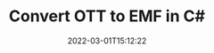 ---
############################# Static ############################
layout: "auto-gen-conversion"
date: 2022-03-01T15:12:22
draft: false
otherformats: bmp doc docm docx dot dotm dotx epub gif ico jpeg jpg md odt ott pdf png psd rtf tex tif tiff txt xps
breadcrumb: OTT to EMF in C#

############################# Head ############################
head_title: "OTT to EMF Converter in C#"
head_description: "Convert OTT to EMF in .NET using a few lines of code. Use the GroupDocs Document Conversion API to convert over 160 file formats."

############################# Header ############################
title: "Convert OTT to EMF in C#"
description: "OTT to EMF conversion with a few lines of .NET code"
bg_image: "https://cms.admin.containerize.com/templates/aspose/App_Themes/V3/images/bg/header1.png"
bg_overlay: false
button:
    enable: true

############################# SubMenu ############################
submenu:
    enable: true

    left:
        img_alt: "GroupDocs.Conversion for .NET"
        image: "https://cms.admin.containerize.com/templates/groupdocs/images/product-logos/90x90-noborder/groupdocs-conversion-net.png"
        product: "GroupDocs.Conversion"
        platform: ".NET"

    

############################# About ############################
about:
    enable: true
    title: "About GroupDocs.Conversion для .NET API"
    content: |
        [GroupDocs.Conversion for .NET](https://products.groupdocs.com/conversion/net/) can be used to convert Microsoft Word, Excel, PowerPoint, PDF, Visio and other formats. GroupDocs.Conversion is a standalone API that is suitable for back-end and internal systems where high performance is required. It does not depend on any software such as Microsoft or Open Office.
    

overview:
    enable: true
    content: |
        Convert your OTT files to EMF in .NET easily. You can use just a couple of C# code lines in any platform of your choice like - Windows, Linux, macOS.
        You can try OTT to EMF conversion for free and evaluate conversion results quality.
        Along with simple file conversion scenarios you can try more advanced options for loading source OTT file and for saving output EMF result. 
        
        For example, for the source OTT file you may use the following load options:

        * auto-detect file format;
        * specify password for protected files (if file format supports it);
        * replace missing fonts to preserve document appearance.
        
        There are also advanced convert options for the EMF file:

        * convert specific document page or page range;
        * add a watermark to the converted EMF file.

        Once conversion is completed you can save your EMF file to the local file path or any third-party storage like FTP, Amazon S3, Google Drive, Dropbox etc.
        Please note - to convert OTT to EMF there is no need for any additional software installed - like MS Office, Open Office, Adobe Acrobat Reader etc. 


############################# Steps ############################
steps:
    enable: true
    title_left: "Steps to convert OTT to EMF in C#"
    content_left: |
        [GroupDocs.Conversion](https://products.groupdocs.com/conversion/net/) makes it easy for developers to convert a OTT file to EMF with a few lines of code.

        * Create an instance of the Converter class and provide the file OTT with the full path
        * Create and set ConvertOptions for EMF type.
        * Call the Converter.Convert method and pass the full path and format (EMF) as a parameter
        
    title_right: "System Requirements"
    content_right: |
        Basic conversion with GroupDocs.Conversion for .NET can be done in just a few simple steps. Our APIs are supported on all major platforms and operating systems. Before executing the code below, make sure you have the following prerequisites installed on your system.

        * Operating systems: Microsoft Windows, Linux, MacOS
        * Development environments: Microsoft Visual Studio, Xamarin, MonoDevelop
        * Frameworks: .NET Framework, .NET Standard, .NET Core, Mono
        * Get the latest GroupDocs.Conversion for .NET from [Nuget](https://www.nuget.org/packages/groupdocs.conversion)
        
    code: |
        ```cs
        // Load OTT file
        var converter = new GroupDocs.Conversion.Converter("template.ott");
        // Set conversion parameters for EMF format
        var convertOptions = converter.GetPossibleConversions()["emf"].ConvertOptions;
        // Convert to EMF format
        converter.Convert("output.emf", convertOptions);        
        ```
        
demos:
    enable: true
    title: "OTT to EMF Live Demo"
    content: |
       Convert OTT to EMF now by visiting the [GroupDocs.Conversion App](https://products.groupdocs.app/conversion/family) website. Online demo has the following advantages
          

more_formats:
    enable: true
    title: "Other supported transformations OTT"
    content: "You can also convert OTT to many other file formats. Please see the list below."
       
       
back_to_top:
    enable: true
---